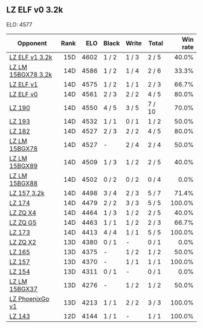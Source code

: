 ## LZ ELF v0 3.2k ##

ELO: 4577

Opponent | Rank | ELO | Black | Write | Total | Win rate
---------|-----:|----:|-------|-------|-------|-------:
[LZ ELF v1 3.2k](LZ%20ELF%20v1%203.2k.md) | 15D | 4602 | 1 / 2 | 1 / 3 | 2 / 5 | 40.0%
[LZ LM 15BGX78 3.2k](LZ%20LM%2015BGX78%203.2k.md) | 14D | 4586 | 1 / 2 | 1 / 4 | 2 / 6 | 33.3%
[LZ ELF v1](LZ%20ELF%20v1.md) | 14D | 4575 | 1 / 2 | 1 / 1 | 2 / 3 | 66.7%
[LZ ELF v0](LZ%20ELF%20v0.md) | 14D | 4561 | 2 / 3 | 2 / 2 | 4 / 5 | 80.0%
[LZ 190](LZ%20190.md) | 14D | 4550 | 4 / 5 | 3 / 5 | 7 / 10 | 70.0%
[LZ 193](LZ%20193.md) | 14D | 4532 | 1 / 1 | 0 / 1 | 1 / 2 | 50.0%
[LZ 182](LZ%20182.md) | 14D | 4527 | 2 / 3 | 2 / 2 | 4 / 5 | 80.0%
[LZ LM 15BGX78](LZ%20LM%2015BGX78.md) | 14D | 4527 | - | 2 / 4 | 2 / 4 | 50.0%
[LZ LM 15BGX89](LZ%20LM%2015BGX89.md) | 14D | 4509 | 1 / 3 | 1 / 2 | 2 / 5 | 40.0%
[LZ LM 15BGX88](LZ%20LM%2015BGX88.md) | 14D | 4502 | 0 / 2 | 0 / 2 | 0 / 4 | 0.0%
[LZ 157 3.2k](LZ%20157%203.2k.md) | 14D | 4498 | 3 / 4 | 2 / 3 | 5 / 7 | 71.4%
[LZ 174](LZ%20174.md) | 14D | 4479 | 2 / 2 | 3 / 3 | 5 / 5 | 100.0%
[LZ ZQ X4](LZ%20ZQ%20X4.md) | 14D | 4464 | 1 / 3 | 1 / 2 | 2 / 5 | 40.0%
[LZ ZQ G5](LZ%20ZQ%20G5.md) | 14D | 4463 | 1 / 1 | 1 / 2 | 2 / 3 | 66.7%
[LZ 173](LZ%20173.md) | 14D | 4413 | 4 / 4 | 1 / 1 | 5 / 5 | 100.0%
[LZ ZQ X2](LZ%20ZQ%20X2.md) | 13D | 4380 | 0 / 1 | - | 0 / 1 | 0.0%
[LZ 165](LZ%20165.md) | 13D | 4375 | - | 1 / 2 | 1 / 2 | 50.0%
[LZ 157](LZ%20157.md) | 13D | 4370 | - | 1 / 1 | 1 / 1 | 100.0%
[LZ 154](LZ%20154.md) | 13D | 4311 | 0 / 1 | - | 0 / 1 | 0.0%
[LZ LM 15BGX37](LZ%20LM%2015BGX37.md) | 13D | 4276 | - | 1 / 2 | 1 / 2 | 50.0%
[LZ PhoenixGo v1](LZ%20PhoenixGo%20v1.md) | 13D | 4213 | 1 / 1 | 2 / 2 | 3 / 3 | 100.0%
[LZ 143](LZ%20143.md) | 12D | 4144 | 1 / 1 | - | 1 / 1 | 100.0%
